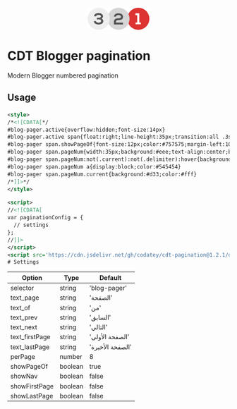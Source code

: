 <p align="center"><a href="#" target="_blank"><img width="140" src="/logo.png"></a></p>

# CDT Blogger pagination
Modern Blogger numbered pagination
## Usage
``` xml
<style>
/*<![CDATA[*/
#blog-pager.active{overflow:hidden;font-size:14px}
#blog-pager.active span{float:right;line-height:35px;transition:all .3s ease}
#blog-pager span.showPageOf{font-size:12px;color:#757575;margin-left:10px}
#blog-pager span.pageNum{width:35px;background:#eee;text-align:center;border-radius:50%;margin-left:3px}
#blog-pager span.pageNum:not(.current):not(.delimiter):hover{background:#d6d6d6}
#blog-pager span.pageNum a{display:block;color:#545454}
#blog-pager span.pageNum.current{background:#d33;color:#fff}
/*]]>*/
</style>
```
``` xml
<script>
//<![CDATA[
var paginationConfig = {
  // settings
};
//]]>
</script>
<script src='https://cdn.jsdelivr.net/gh/codatey/cdt-pagination@1.2.1/dist/cdt-pagination.min.js'/>
# Settings
```
| Option         | Type    | Default          |
|----------------|---------|------------------|
| selector       | string  | 'blog-pager'     |
| text_page      | string  | 'الصفحة'         |
| text_of        | string  | 'من'             |
| text_prev      | string  | 'السابق'         |
| text_next      | string  | 'التالي'         |
| text_firstPage | string  | 'الصفحة الأولى'  |
| text_lastPage  | string  | 'الصفحة الأخيرة' |
| perPage        | number  | 8                |
| showPageOf     | boolean | true             |
| showNav        | boolean | false            |
| showFirstPage  | boolean | false            |
| showLastPage   | boolean | false            |
